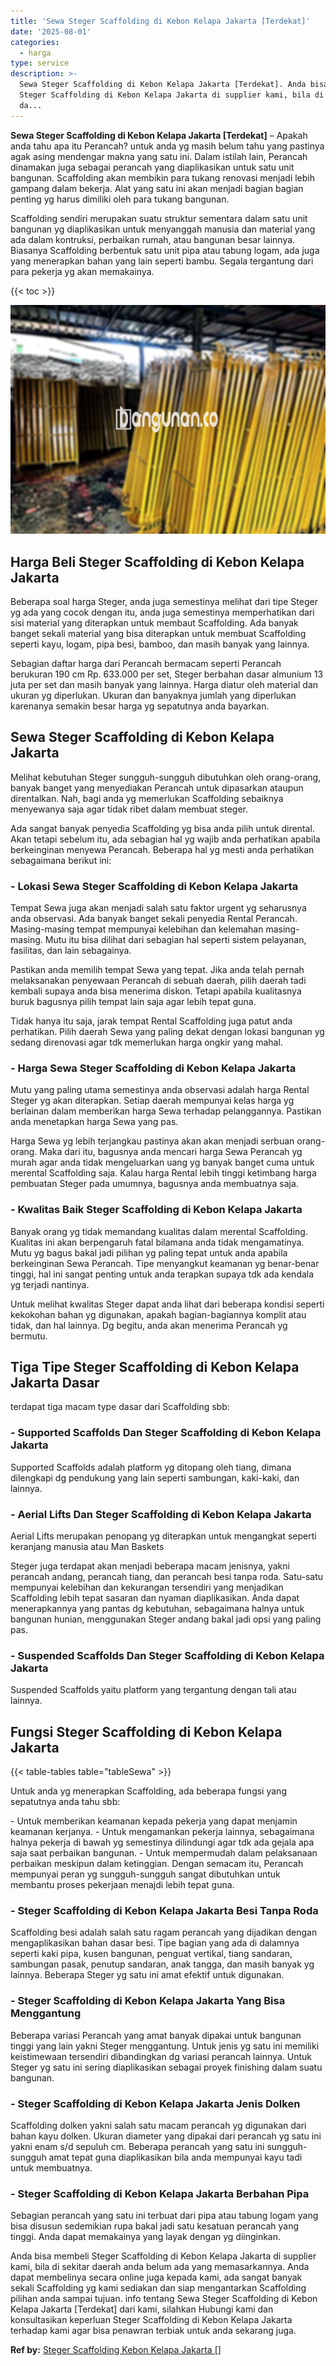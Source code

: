 ```yaml
---
title: 'Sewa Steger Scaffolding di Kebon Kelapa Jakarta [Terdekat]'
date: '2025-08-01'
categories:
  - harga
type: service
description: >-
  Sewa Steger Scaffolding di Kebon Kelapa Jakarta [Terdekat]. Anda bisa membeli
  Steger Scaffolding di Kebon Kelapa Jakarta di supplier kami, bila di sekitar
  da...
---
```


**Sewa Steger Scaffolding di Kebon Kelapa Jakarta \[Terdekat\]** – Apakah anda tahu apa itu Perancah? untuk anda yg masih belum tahu yang pastinya agak asing mendengar makna yang satu ini. Dalam istilah lain, Perancah dinamakan juga sebagai perancah yang diaplikasikan untuk satu unit bangunan. Scaffolding akan membikin para tukang renovasi menjadi lebih gampang dalam bekerja. Alat yang satu ini akan menjadi bagian bagian penting yg harus dimiliki oleh para tukang bangunan.

Scaffolding sendiri merupakan suatu struktur sementara dalam satu unit bangunan yg diaplikasikan untuk menyanggah manusia dan material yang ada dalam kontruksi, perbaikan rumah, atau bangunan besar lainnya. Biasanya Scaffolding berbentuk satu unit pipa atau tabung logam, ada juga yang menerapkan bahan yang lain seperti bambu. Segala tergantung dari para pekerja yg akan memakainya.

{{< toc >}}

![Sewa Steger Scaffolding di Kebon Kelapa Jakarta [Terdekat]](/images/sewa-scaffolding-steger-11.png)

## Harga Beli Steger Scaffolding di Kebon Kelapa Jakarta

Beberapa soal harga Steger, anda juga semestinya melihat dari tipe Steger yg ada yang cocok dengan itu, anda juga semestinya memperhatikan dari sisi material yang diterapkan untuk membaut Scaffolding. Ada banyak banget sekali material yang bisa diterapkan untuk membuat Scaffolding seperti kayu, logam, pipa besi, bamboo, dan masih banyak yang lainnya.

Sebagian daftar harga dari Perancah bermacam seperti Perancah berukuran 190 cm Rp. 633.000 per set, Steger berbahan dasar almunium 13 juta per set dan masih banyak yang lainnya. Harga diatur oleh material dan ukuran yg diperlukan. Ukuran dan banyaknya jumlah yang diperlukan karenanya semakin besar harga yg sepatutnya anda bayarkan.

## Sewa Steger Scaffolding di Kebon Kelapa Jakarta

Melihat kebutuhan Steger sungguh-sungguh dibutuhkan oleh orang-orang, banyak banget yang menyediakan Perancah untuk dipasarkan ataupun direntalkan. Nah, bagi anda yg memerlukan Scaffolding sebaiknya menyewanya saja agar tidak ribet dalam membuat steger.

Ada sangat banyak penyedia Scaffolding yg bisa anda pilih untuk dirental. Akan tetapi sebelum itu, ada sebagian hal yg wajib anda perhatikan apabila berkeinginan menyewa Perancah. Beberapa hal yg mesti anda perhatikan sebagaimana berikut ini:

### \- Lokasi Sewa Steger Scaffolding di Kebon Kelapa Jakarta

Tempat Sewa juga akan menjadi salah satu faktor urgent yg seharusnya anda observasi. Ada banyak banget sekali penyedia Rental Perancah. Masing-masing tempat mempunyai kelebihan dan kelemahan masing-masing. Mutu itu bisa dilihat dari sebagian hal seperti sistem pelayanan, fasilitas, dan lain sebagainya.

Pastikan anda memilih tempat Sewa yang tepat. Jika anda telah pernah melaksanakan penyewaan Perancah di sebuah daerah, pilih daerah tadi kembali supaya anda bisa menerima diskon. Tetapi apabila kualitasnya buruk bagusnya pilih tempat lain saja agar lebih tepat guna.

Tidak hanya itu saja, jarak tempat Rental Scaffolding juga patut anda perhatikan. Pilih daerah Sewa yang paling dekat dengan lokasi bangunan yg sedang direnovasi agar tdk memerlukan harga ongkir yang mahal.

### \- Harga Sewa Steger Scaffolding di Kebon Kelapa Jakarta

Mutu yang paling utama semestinya anda observasi adalah harga Rental Steger yg akan diterapkan. Setiap daerah mempunyai kelas harga yg berlainan dalam memberikan harga Sewa terhadap pelanggannya. Pastikan anda menetapkan harga Sewa yang pas.

Harga Sewa yg lebih terjangkau pastinya akan akan menjadi serbuan orang-orang. Maka dari itu, bagusnya anda mencari harga Sewa Perancah yg murah agar anda tidak mengeluarkan uang yg banyak banget cuma untuk merental Scaffolding saja. Kalau harga Rental lebih tinggi ketimbang harga pembuatan Steger pada umumnya, bagusnya anda membuatnya saja.

### \- Kwalitas Baik Steger Scaffolding di Kebon Kelapa Jakarta

Banyak orang yg tidak memandang kualitas dalam merental Scaffolding. Kualitas ini akan berpengaruh fatal bilamana anda tidak mengamatinya. Mutu yg bagus bakal jadi pilihan yg paling tepat untuk anda apabila berkeinginan Sewa Perancah. Tipe menyangkut keamanan yg benar-benar tinggi, hal ini sangat penting untuk anda terapkan supaya tdk ada kendala yg terjadi nantinya.

Untuk melihat kwalitas Steger dapat anda lihat dari beberapa kondisi seperti kekokohan bahan yg digunakan, apakah bagian-bagiannya komplit atau tidak, dan hal lainnya. Dg begitu, anda akan menerima Perancah yg bermutu.

## Tiga Tipe Steger Scaffolding di Kebon Kelapa Jakarta Dasar

terdapat tiga macam type dasar dari Scaffolding sbb:

### \- Supported Scaffolds Dan Steger Scaffolding di Kebon Kelapa Jakarta

Supported Scaffolds adalah platform yg ditopang oleh tiang, dimana dilengkapi dg pendukung yang lain seperti sambungan, kaki-kaki, dan lainnya.

### \- Aerial Lifts Dan Steger Scaffolding di Kebon Kelapa Jakarta

Aerial Lifts merupakan penopang yg diterapkan untuk mengangkat seperti keranjang manusia atau Man Baskets

Steger juga terdapat akan menjadi beberapa macam jenisnya, yakni perancah andang, perancah tiang, dan perancah besi tanpa roda. Satu-satu mempunyai kelebihan dan kekurangan tersendiri yang menjadikan Scaffolding lebih tepat sasaran dan nyaman diaplikasikan. Anda dapat menerapkannya yang pantas dg kebutuhan, sebagaimana halnya untuk bangunan hunian, menggunakan Steger andang bakal jadi opsi yang paling pas.

### \- Suspended Scaffolds Dan Steger Scaffolding di Kebon Kelapa Jakarta

Suspended Scaffolds yaitu platform yang tergantung dengan tali atau lainnya.

## Fungsi Steger Scaffolding di Kebon Kelapa Jakarta

{{< table-tables table="tableSewa" >}}

Untuk anda yg menerapkan Scaffolding, ada beberapa fungsi yang sepatutnya anda tahu sbb:

\- Untuk memberikan keamanan kepada pekerja yang dapat menjamin keamanan kerjanya. - Untuk mengamankan pekerja lainnya, sebagaimana halnya pekerja di bawah yg semestinya dilindungi agar tdk ada gejala apa saja saat perbaikan bangunan. - Untuk mempermudah dalam pelaksanaan perbaikan meskipun dalam ketinggian. Dengan semacam itu, Perancah mempunyai peran yg sungguh-sungguh sangat dibutuhkan untuk membantu proses pekerjaan menajdi lebih tepat guna.

### \- Steger Scaffolding di Kebon Kelapa Jakarta Besi Tanpa Roda

Scaffolding besi adalah salah satu ragam perancah yang dijadikan dengan mengaplikasikan bahan dasar besi. Tipe bagian yang ada di dalamnya seperti kaki pipa, kusen bangunan, penguat vertikal, tiang sandaran, sambungan pasak, penutup sandaran, anak tangga, dan masih banyak yg lainnya. Beberapa Steger yg satu ini amat efektif untuk digunakan.

### \- Steger Scaffolding di Kebon Kelapa Jakarta Yang Bisa Menggantung

Beberapa variasi Perancah yang amat banyak dipakai untuk bangunan tinggi yang lain yakni Steger menggantung. Untuk jenis yg satu ini memiliki keistimewaan tersendiri dibandingkan dg variasi perancah lainnya. Untuk Steger yg satu ini sering diaplikasikan sebagai proyek finishing dalam suatu bangunan.

### \- Steger Scaffolding di Kebon Kelapa Jakarta Jenis Dolken

Scaffolding dolken yakni salah satu macam perancah yg digunakan dari bahan kayu dolken. Ukuran diameter yang dipakai dari perancah yg satu ini yakni enam s/d sepuluh cm. Beberapa perancah yang satu ini sungguh-sungguh amat tepat guna diaplikasikan bila anda mempunyai kayu tadi untuk membuatnya.

### \- Steger Scaffolding di Kebon Kelapa Jakarta Berbahan Pipa

Sebagian perancah yang satu ini terbuat dari pipa atau tabung logam yang bisa disusun sedemikian rupa bakal jadi satu kesatuan perancah yang tinggi. Anda dapat memakainya yang layak dengan yg diinginkan.

Anda bisa membeli Steger Scaffolding di Kebon Kelapa Jakarta di supplier kami, bila di sekitar daerah anda belum ada yang memasarkannya. Anda dapat membelinya secara online juga kepada kami, ada sangat banyak sekali Scaffolding yg kami sediakan dan siap mengantarkan Scaffolding pilihan anda sampai tujuan. info tentang Sewa Steger Scaffolding di Kebon Kelapa Jakarta \[Terdekat\] dari kami, silahkan Hubungi kami dan konsultasikan keperluan Steger Scaffolding di Kebon Kelapa Jakarta terhadap kami agar bisa penawran terbiak untuk anda sekarang juga.

**Ref by:** [Steger Scaffolding Kebon Kelapa Jakarta []](https://id.wikipedia.org/wiki/Steger)
